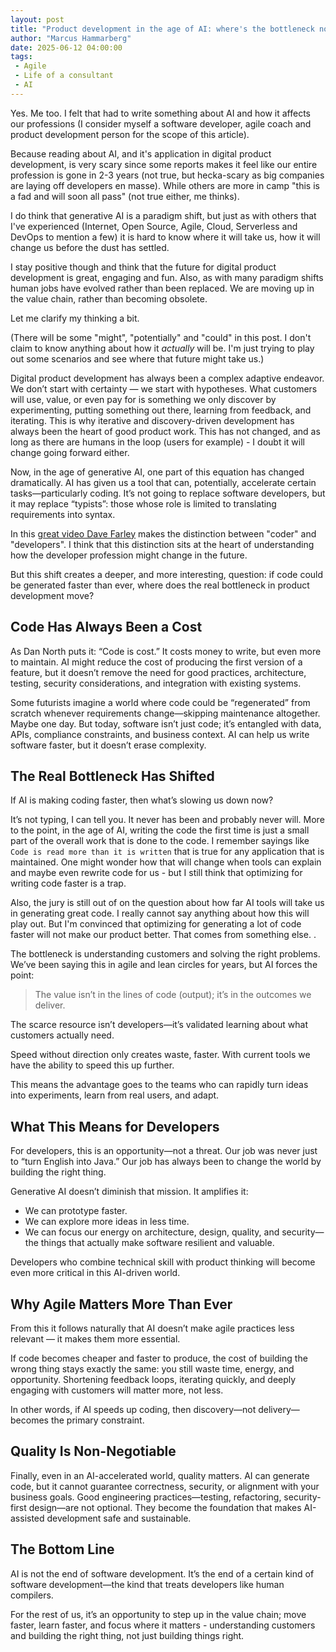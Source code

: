 ```yaml
---
layout: post
title: "Product development in the age of AI: where's the bottleneck now?"
author: "Marcus Hammarberg"
date: 2025-06-12 04:00:00
tags:
 - Agile
 - Life of a consultant
 - AI
---
```


Yes. Me too. I felt that had to write something about AI and how it affects our professions (I consider myself a software developer, agile coach and product development person for the scope of this article).

Because reading about AI, and it's application in digital product development, is very scary since some reports makes it feel like our entire profession is gone in 2-3 years (not true, but hecka-scary as big companies are laying off developers en masse). While others are more in camp "this is a fad and will soon all pass" (not true either, me thinks).

I do think that generative AI is a paradigm shift, but just as with others that I've experienced (Internet, Open Source, Agile, Cloud, Serverless and DevOps to mention a few) it is hard to know where it will take us, how it will change us before the dust has settled.

I stay positive though and think that the future for digital product development is great, engaging and fun. Also, as with many paradigm shifts human jobs have evolved rather than been replaced. We are moving up in the value chain, rather than becoming obsolete.

Let me clarify my thinking a bit.

<!-- excerpt-end -->

(There will be some "might", "potentially" and "could" in this post. I don't claim to know anything about how it *actually* will be. I'm just trying to play out some scenarios and see where that future might take us.)

Digital product development has always been a complex adaptive endeavor. We don’t start with certainty — we start with hypotheses. What customers will use, value, or even pay for is something we only discover by experimenting, putting something out there, learning from feedback, and iterating. This is why iterative and discovery-driven development has always been the heart of good product work. This has not changed, and as long as there are humans in the loop (users for example) - I doubt it will change going forward either.

Now, in the age of generative AI, one part of this equation has changed dramatically. AI has given us a tool that can, potentially, accelerate certain tasks—particularly coding. It’s not going to replace software developers, but it may replace “typists”: those whose role is limited to translating requirements into syntax.

In this [great video Dave Farley](https://youtu.be/fcjBfSiyI0k?si=rrnzzIHelSGs0qEA) makes the distinction between "coder" and "developers". I think that this distinction sits at the heart of understanding how the developer profession might change in the future.

But this shift creates a deeper, and more interesting, question: if code could be generated faster than ever, where does the real bottleneck in product development move?

## Code Has Always Been a Cost

As Dan North puts it: “Code is cost.” It costs money to write, but even more to maintain. AI might reduce the cost of producing the first version of a feature, but it doesn’t remove the need for good practices, architecture, testing, security considerations, and integration with existing systems.

Some futurists imagine a world where code could be “regenerated” from scratch whenever requirements change—skipping maintenance altogether. Maybe one day. But today, software isn’t just code; it’s entangled with data, APIs, compliance constraints, and business context. AI can help us write software faster, but it doesn’t erase complexity.

## The Real Bottleneck Has Shifted

If AI is making coding faster, then what’s slowing us down now?

It’s not typing, I can tell you. It never has been and probably never will. More to the point, in the age of AI, writing the code the first time is just a small part of the overall work that is done to the code. I remember sayings like `Code is read more than it is written` that is true for any application that is maintained. One might wonder how that will change when tools can explain and maybe even rewrite code for us - but I still think that optimizing for writing code faster is a trap.

Also, the jury is still out of on the question about how far AI tools will take us in generating great code. I really cannot say anything about how this will play out. But I'm convinced that optimizing for generating a lot of code faster will not make our product better. That comes from something else. .

The bottleneck is understanding customers and solving the right problems. We’ve been saying this in agile and lean circles for years, but AI forces the point:

> The value isn’t in the lines of code (output); it’s in the outcomes we deliver.

The scarce resource isn’t developers—it’s validated learning about what customers actually need.

Speed without direction only creates waste, faster. With current tools we have the ability to speed this up further.

This means the advantage goes to the teams who can rapidly turn ideas into experiments, learn from real users, and adapt.

## What This Means for Developers

For developers, this is an opportunity—not a threat. Our job was never just to “turn English into Java.” Our job has always been to change the world by building the right thing.

Generative AI doesn’t diminish that mission. It amplifies it:

* We can prototype faster.
* We can explore more ideas in less time.
* We can focus our energy on architecture, design, quality, and security—the things that actually make software resilient and valuable.

Developers who combine technical skill with product thinking will become even more critical in this AI-driven world.

## Why Agile Matters More Than Ever

From this it follows naturally that AI doesn’t make agile practices less relevant — it makes them more essential.

If code becomes cheaper and faster to produce, the cost of building the wrong thing stays exactly the same: you still waste time, energy, and opportunity. Shortening feedback loops, iterating quickly, and deeply engaging with customers will matter more, not less.

In other words, if AI speeds up coding, then discovery—not delivery—becomes the primary constraint.

## Quality Is Non-Negotiable

Finally, even in an AI-accelerated world, quality matters. AI can generate code, but it cannot guarantee correctness, security, or alignment with your business goals. Good engineering practices—testing, refactoring, security-first design—are not optional. They become the foundation that makes AI-assisted development safe and sustainable.

## The Bottom Line

AI is not the end of software development. It’s the end of a certain kind of software development—the kind that treats developers like human compilers.

For the rest of us, it’s an opportunity to step up in the value chain; move faster, learn faster, and focus where it matters - understanding customers and building the right thing, not just building things right.
